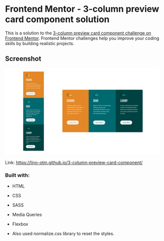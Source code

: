 # Frontend Mentor - 3-column preview card component solution

This is a solution to the [3-column preview card component challenge on Frontend Mentor](https://www.frontendmentor.io/challenges/3column-preview-card-component-pH92eAR2-). Frontend Mentor challenges help you improve your coding skills by building realistic projects.

## Screenshot

![](/3-column-preview-card-component-main.jpg)

Link: https://lino-otm.github.io/3-column-preview-card-component/

### Built with:

- HTML
- CSS
- SASS
- Media Queries
- Flexbox

- Also used normalize.css library to reset the styles.

